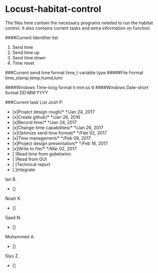 # Locust-habitat-control
The files here contain the necessary programs needed to run the habitat control.
It also contains current tasks and extra information on function

####Current Identifier list
1. Send time
2. Send time up
3. Send time down
4. Time reset

###Current send time format
time_t variable type
#####File Format
time_stamp,temp,humd,lumi

####Windows Time-long format
h:mm:ss tt
####Windows Date-short format
DD:MM:YYYY

###Current task List
Josh P.
- [x]Project design rough/*                 */Jan 24, 2017
- [x]Create github/*                        */Jan 26, 2016
- [x]Record time/*                          */Jan 24, 2017
- [x]Change-time capabilities/*             */Jan 26, 2017
- [x]Optimize send time format/*            */Feb 02, 2017
- [x]Time management/*                      */Feb 09, 2017
- [x]Project design presentation/*          */Feb 16, 2017
- [x]Write to file/*                        */Mar 02, 2017
- [ ]Read time from gobetwino
- [ ]Read from GUI
- [ ]Technical report
- [ ]integrate

Ian B.
- []

Noah K.
- []

Saad N.
- []

Mohammed A.
- []

Siyu Z.
- []
